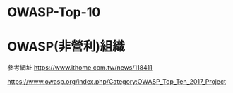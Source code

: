 # OWASP-Top-10

# OWASP(非營利)組織

參考網址 https://www.ithome.com.tw/news/118411

https://www.owasp.org/index.php/Category:OWASP_Top_Ten_2017_Project




















